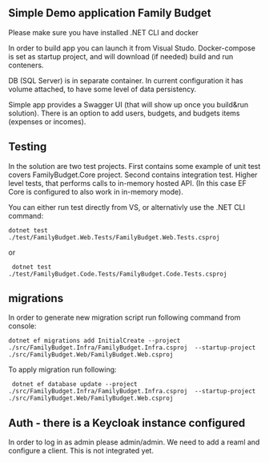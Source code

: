 ﻿## Simple Demo application Family Budget

Please make sure you have installed .NET CLI and docker

In order to build app you can launch it from Visual Studo.
Docker-compose is set as startup project, and will download (if needed)
build and run conteners.

DB (SQL Server) is in separate container. In current configuration it has volume attached,
to have some level of data persistency.


Simple app provides a Swagger UI (that will show up once you build&run solution).
There is an option to add users, budgets, and budgets items (expenses or incomes).


## Testing
In the solution are two test projects.
First contains some example of unit test covers FamilyBudget.Core project.
Second contains integration test. Higher level tests, that performs calls to
in-memory hosted API. (In this case EF Core is configured to also work in
in-memory mode).

You can either run test directly from VS, or alternativly use the .NET CLI command:
```
dotnet test ./test/FamilyBudget.Web.Tests/FamilyBudget.Web.Tests.csproj
```
or
```
 dotnet test ./test/FamilyBudget.Code.Tests/FamilyBudget.Code.Tests.csproj
```

## migrations
In order to generate new migration script run following command from console:


```
dotnet ef migrations add InitialCreate --project ./src/FamilyBudget.Infra/FamilyBudget.Infra.csproj  --startup-project ./src/FamilyBudget.Web/FamilyBudget.Web.csproj
```

To apply migration run following:
```
 dotnet ef database update --project ./src/FamilyBudget.Infra/FamilyBudget.Infra.csproj  --startup-project ./src/FamilyBudget.Web/FamilyBudget.Web.csproj
```

## Auth - there is a Keycloak instance configured
In order to log in as admin please admin/admin.
We need to add a reaml and  configure a client.
This is not integrated yet.
